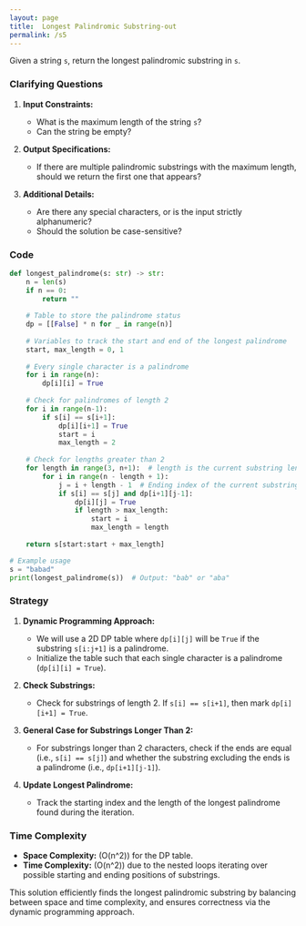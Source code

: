 ```yaml
---
layout: page
title:  Longest Palindromic Substring-out
permalink: /s5
---
```

Given a string `s`, return the longest palindromic substring in `s`.

### Clarifying Questions
1. **Input Constraints:**
    - What is the maximum length of the string `s`? 
    - Can the string be empty?

2. **Output Specifications:**
    - If there are multiple palindromic substrings with the maximum length, should we return the first one that appears?

3. **Additional Details:**
    - Are there any special characters, or is the input strictly alphanumeric?
    - Should the solution be case-sensitive?

### Code

```python
def longest_palindrome(s: str) -> str:
    n = len(s)
    if n == 0:
        return ""
    
    # Table to store the palindrome status
    dp = [[False] * n for _ in range(n)]
    
    # Variables to track the start and end of the longest palindrome
    start, max_length = 0, 1
    
    # Every single character is a palindrome
    for i in range(n):
        dp[i][i] = True
    
    # Check for palindromes of length 2
    for i in range(n-1):
        if s[i] == s[i+1]:
            dp[i][i+1] = True
            start = i
            max_length = 2
    
    # Check for lengths greater than 2
    for length in range(3, n+1):  # length is the current substring length
        for i in range(n - length + 1):
            j = i + length - 1  # Ending index of the current substring
            if s[i] == s[j] and dp[i+1][j-1]:
                dp[i][j] = True
                if length > max_length:
                    start = i
                    max_length = length
    
    return s[start:start + max_length]

# Example usage
s = "babad"
print(longest_palindrome(s))  # Output: "bab" or "aba"
```

### Strategy
1. **Dynamic Programming Approach:**
    - We will use a 2D DP table where `dp[i][j]` will be `True` if the substring `s[i:j+1]` is a palindrome.
    - Initialize the table such that each single character is a palindrome (`dp[i][i] = True`).

2. **Check Substrings:**
    - Check for substrings of length 2. If `s[i] == s[i+1]`, then mark `dp[i][i+1] = True`.

3. **General Case for Substrings Longer Than 2:**
    - For substrings longer than 2 characters, check if the ends are equal (i.e., `s[i] == s[j]`) and whether the substring excluding the ends is a palindrome (i.e., `dp[i+1][j-1]`).

4. **Update Longest Palindrome:**
    - Track the starting index and the length of the longest palindrome found during the iteration.

### Time Complexity
- **Space Complexity:** \(O(n^2)\) for the DP table.
- **Time Complexity:** \(O(n^2)\) due to the nested loops iterating over possible starting and ending positions of substrings.

This solution efficiently finds the longest palindromic substring by balancing between space and time complexity, and ensures correctness via the dynamic programming approach.